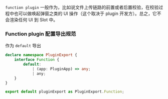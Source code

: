`function plugin` 一般作为，比如说文件上传链路的前置或者后置校验，在校验过程中也可以做唤起弹窗之类的 UI 操作（这个取决于 plugin 开发方）。总之，它不会渲染任何 UI 到 Slot 中。



### <span style="color: var(--vp-c-brand)">Function plugin 配置导出规范</span>

作为 `default` 导出
```ts
declare namespace PluginExport {
    interface Function {
        default: 
            | (app: PluginApp) => any;
            | any;
    }
}

export default pluginExport as PluginExport.Function;
```